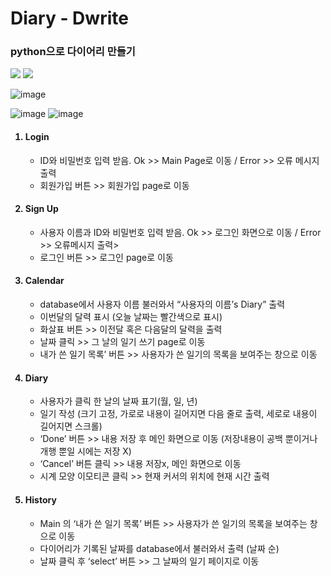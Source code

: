 # Diary - Dwrite
### python으로 다이어리 만들기

<div style="display:flex flex-direction:column">
<img src="https://user-images.githubusercontent.com/75177553/161414464-6975a69b-bda3-4068-8a10-a0f34bbcff75.png"/>
<img src="https://user-images.githubusercontent.com/75177553/161414423-0d563830-48eb-4697-aca4-17d129af721d.png"/></div>

![image](https://user-images.githubusercontent.com/75177553/161414581-d4be22c6-40a6-4642-a1ad-2411ed545650.png)

![image](https://user-images.githubusercontent.com/75177553/161414511-7fa584a9-3d8a-4124-a10b-60ea6f2fda47.png)
![image](https://user-images.githubusercontent.com/75177553/161414541-b6cd59f3-bc7d-4962-9439-80657a13038e.png)
        
<ol>
        <h4><li>Login</li></h4>
        <ul>
                <li>ID와 비밀번호 입력 받음. Ok >> Main Page로 이동 / Error >> 오류 메시지 출력</li>
                <li>회원가입 버튼 >> 회원가입 page로 이동</li>
        </ul>
        <h4><li>Sign Up</li></h4>
        <ul>
                <li>사용자 이름과 ID와 비밀번호 입력 받음. Ok >> 로그인 화면으로 이동 / Error >> 오류메시지 출력></li>
                <li>로그인 버튼 >> 로그인 page로 이동</li>
        </ul>
        <h4><li>Calendar</li></h4>
        <ul>
                <li>database에서 사용자 이름 불러와서 “사용자의 이름’s Diary” 출력</li>
                <li>이번달의 달력 표시 (오늘 날짜는 빨간색으로 표시)</li>
                <li>화살표 버튼 >> 이전달 혹은 다음달의 달력을 출력</li>
                <li>날짜 클릭 >> 그 날의 일기 쓰기 page로 이동</li>
                <li>내가 쓴 일기 목록’ 버튼 >> 사용자가 쓴 일기의 목록을 보여주는 창으로 이동</li>
        </ul>
        <h4><li>Diary</li></h4>
        <ul>
                <li>사용자가 클릭 한 날의 날짜 표기(월, 일, 년)</li>
                <li>일기 작성 (크기 고정, 가로로 내용이 길어지면 다음 줄로 출력, 세로로 내용이 길어지면 스크롤)</li>
                <li>‘Done’ 버튼 >> 내용 저장 후 메인 화면으로 이동 (저장내용이 공백 뿐이거나 개행 뿐일 시에는 저장 X)</li>
                <li>‘Cancel’ 버튼 클릭 >> 내용 저장x, 메인 화면으로 이동</li>
                <li>시계 모양 이모티콘 클릭 >> 현재 커서의 위치에 현재 시간 출력</li>
        </ul>
        <h4><li>History</li></h4>
        <ul>
                <li>Main 의 ‘내가 쓴 일기 목록’ 버튼 >> 사용자가 쓴 일기의 목록을 보여주는 창으로 이동</li>
                <li>다이어리가 기록된 날짜를 database에서 불러와서 출력 (날짜 순)</li>
                <li>날짜 클릭 후 ‘select’ 버튼 >> 그 날짜의 일기 페이지로 이동</li>
        </ul>
</ol>
 
